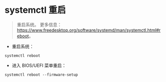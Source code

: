# systemctl 重启

> 重启系统。
> 更多信息：<https://www.freedesktop.org/software/systemd/man/systemctl.html#reboot>。

- 重启系统：

`systemctl reboot`

- 进入 BIOS/UEFI 菜单重启：

`systemctl reboot --firmware-setup`